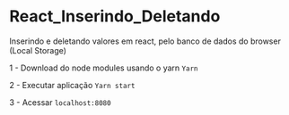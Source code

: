 # React_Inserindo_Deletando
Inserindo e deletando valores em react, pelo banco de dados do browser (Local Storage)

1 - Download do node modules usando o yarn
```Yarn```

2 - Executar aplicação
```Yarn start``` 

3 - Acessar ```localhost:8080```
